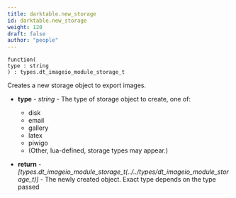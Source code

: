 ```yaml
---
title: darktable.new_storage
id: darktable.new_storage
weight: 120
draft: false
author: "people"
---
```


```
function(
type : string
) : types.dt_imageio_module_storage_t
```

Creates a new storage object to export images.

* **type** - _string_ - The type of storage object to create, one of:
  * disk
  * email
  * gallery
  * latex
  * piwigo
  * \(Other, lua-defined, storage types may appear.\)

* **return** - _[types.dt_imageio_module_storage_t(../../types/dt_imageio_module_storage_t)]_ - The newly created object. Exact type depends on the type passed

